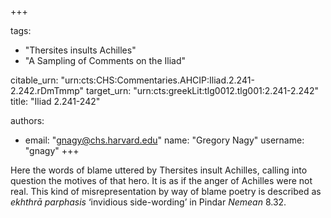 +++

tags:
- "Thersites insults Achilles"
- "A Sampling of Comments on the Iliad"

citable_urn: "urn:cts:CHS:Commentaries.AHCIP:Iliad.2.241-2.242.rDmTmmp"
target_urn: "urn:cts:greekLit:tlg0012.tlg001:2.241-2.242"
title: "Iliad 2.241-242"

authors:
- email: "gnagy@chs.harvard.edu"
  name: "Gregory Nagy"
  username: "gnagy"
+++

<p>Here the words of blame uttered by Thersites insult Achilles, calling into question the motives of that hero. It is as if the anger of Achilles were not real. This kind of misrepresentation by way of blame poetry is described as <em>ekhthrā parphasis</em> ‘invidious side-wording’ in Pindar <em>Nemean</em> 8.32.  </p>
